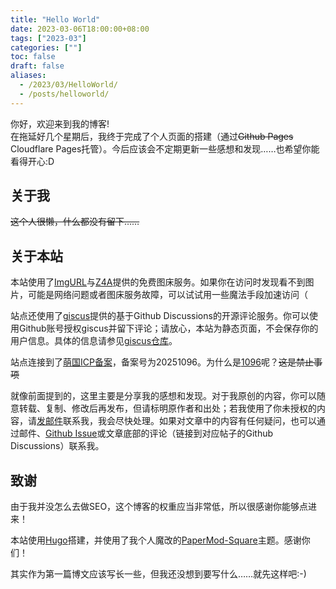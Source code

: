 ```yaml
---
title: "Hello World"
date: 2023-03-06T18:00:00+08:00
tags: ["2023-03"]
categories: [""]
toc: false
draft: false
aliases:
  - /2023/03/HelloWorld/
  - /posts/helloworld/
---
```


你好，欢迎来到我的博客!  
在拖延好几个星期后，我终于完成了个人页面的搭建（通过~~Github Pages~~ Cloudflare Pages托管）。今后应该会不定期更新一些感想和发现……也希望你能看得开心:D  

## 关于我  

~~这个人很懒，什么都没有留下……~~  

## 关于本站  

本站使用了[ImgURL](https://www.imgurl.org)与[Z4A](https://z4a.net)提供的免费图床服务。如果你在访问时发现看不到图片，可能是网络问题或者图床服务故障，可以试试用一些魔法手段加速访问（

站点还使用了[giscus](https://giscus.app/)提供的基于Github Discussions的开源评论服务。你可以使用Github账号授权giscus并留下评论；请放心，本站为静态页面，不会保存你的用户信息。具体的信息请参见[giscus仓库](https://github.com/giscus/giscus)。

站点连接到了[萌国ICP备案](https://icp.gov.moe/)，备案号为20251096。为什么是[1096](https://zh.moegirl.org.cn/%E6%9C%9D%E6%AF%94%E5%A5%88%E5%AE%9E%E7%8E%96%E7%91%A0)呢？~~这是禁止事项~~

就像前面提到的，这里主要是分享我的感想和发现。对于我原创的内容，你可以随意转载、复制、修改后再发布，但请标明原作者和出处；若我使用了你未授权的内容，请[发邮件](mailto:sorali@sorali.org)联系我，我会尽快处理。如果对文章中的内容有任何疑问，也可以通过邮件、[Github Issue](https://github.com/lisolaris/lisolaris.github.io/issues/new)或文章底部的评论（链接到对应帖子的Github Discussions）联系我。  

## 致谢  

由于我并没怎么去做SEO，这个博客的权重应当非常低，所以很感谢你能够点进来！  

本站使用[Hugo](https://github.com/gohugoio/hugo)搭建，并使用了我个人魔改的[PaperMod-Square](https://github.com/lisolaris/PaperMod-Square)主题。感谢你们！  

其实作为第一篇博文应该写长一些，但我还没想到要写什么……就先这样吧:-)  

